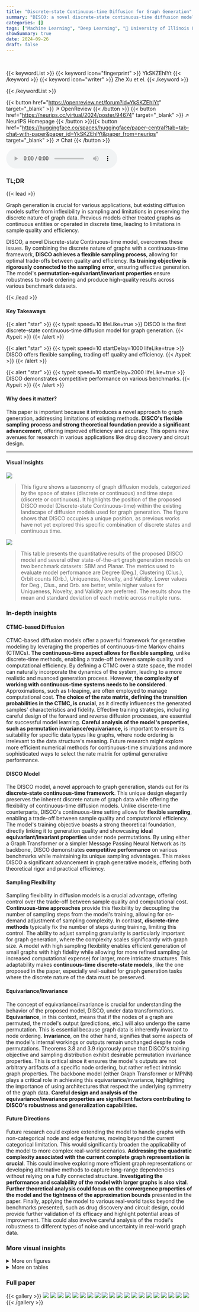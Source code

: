 ```yaml
---
title: "Discrete-state Continuous-time Diffusion for Graph Generation"
summary: "DISCO: a novel discrete-state continuous-time diffusion model for flexible and efficient graph generation, outperforming state-of-the-art methods."
categories: []
tags: ["Machine Learning", "Deep Learning", "🏢 University of Illinois Urbana-Champaign",]
showSummary: true
date: 2024-09-26
draft: false
---
```


<br>

{{< keywordList >}}
{{< keyword icon="fingerprint" >}} YkSKZEhIYt {{< /keyword >}}
{{< keyword icon="writer" >}} Zhe Xu et el. {{< /keyword >}}
 
{{< /keywordList >}}

{{< button href="https://openreview.net/forum?id=YkSKZEhIYt" target="_blank" >}}
↗ OpenReview
{{< /button >}}
{{< button href="https://neurips.cc/virtual/2024/poster/94674" target="_blank" >}}
↗ NeurIPS Homepage
{{< /button >}}{{< button href="https://huggingface.co/spaces/huggingface/paper-central?tab=tab-chat-with-paper&paper_id=YkSKZEhIYt&paper_from=neurips" target="_blank" >}}
↗ Chat
{{< /button >}}



<audio controls>
    <source src="https://ai-paper-reviewer.com/YkSKZEhIYt/podcast.wav" type="audio/wav">
    Your browser does not support the audio element.
</audio>


### TL;DR


{{< lead >}}

Graph generation is crucial for various applications, but existing diffusion models suffer from inflexibility in sampling and limitations in preserving the discrete nature of graph data.  Previous models either treated graphs as continuous entities or operated in discrete time, leading to limitations in sample quality and efficiency. 



DISCO, a novel Discrete-state Continuous-time model, overcomes these issues. By combining the discrete nature of graphs with a continuous-time framework, **DISCO achieves a flexible sampling process**, allowing for optimal trade-offs between quality and efficiency.  **Its training objective is rigorously connected to the sampling error**, ensuring effective generation.  The model's **permutation-equivariant/invariant properties** ensure robustness to node ordering and produce high-quality results across various benchmark datasets.

{{< /lead >}}


#### Key Takeaways

{{< alert "star" >}}
{{< typeit speed=10 lifeLike=true >}} DISCO is the first discrete-state continuous-time diffusion model for graph generation. {{< /typeit >}}
{{< /alert >}}

{{< alert "star" >}}
{{< typeit speed=10 startDelay=1000 lifeLike=true >}} DISCO offers flexible sampling, trading off quality and efficiency. {{< /typeit >}}
{{< /alert >}}

{{< alert "star" >}}
{{< typeit speed=10 startDelay=2000 lifeLike=true >}} DISCO demonstrates competitive performance on various benchmarks. {{< /typeit >}}
{{< /alert >}}

#### Why does it matter?
This paper is important because it introduces a novel approach to graph generation, addressing limitations of existing methods.  **DISCO's flexible sampling process and strong theoretical foundation provide a significant advancement**, offering improved efficiency and accuracy. This opens new avenues for research in various applications like drug discovery and circuit design.

------
#### Visual Insights



![](https://ai-paper-reviewer.com/YkSKZEhIYt/figures_0_1.jpg)

> This figure shows a taxonomy of graph diffusion models, categorized by the space of states (discrete or continuous) and time steps (discrete or continuous).  It highlights the position of the proposed DISCO model (Discrete-state Continuous-time) within the existing landscape of diffusion models used for graph generation.  The figure shows that DISCO occupies a unique position, as previous works have not yet explored this specific combination of discrete states and continuous time.





![](https://ai-paper-reviewer.com/YkSKZEhIYt/tables_3_1.jpg)

> This table presents the quantitative results of the proposed DISCO model and several other state-of-the-art graph generation models on two benchmark datasets: SBM and Planar.  The metrics used to evaluate model performance are Degree (Deg.), Clustering (Clus.), Orbit counts (Orb.), Uniqueness, Novelty, and Validity. Lower values for Deg., Clus., and Orb. are better, while higher values for Uniqueness, Novelty, and Validity are preferred.  The results show the mean and standard deviation of each metric across multiple runs.





### In-depth insights


#### CTMC-based Diffusion
CTMC-based diffusion models offer a powerful framework for generative modeling by leveraging the properties of continuous-time Markov chains (CTMCs).  **The continuous-time aspect allows for flexible sampling**, unlike discrete-time methods, enabling a trade-off between sample quality and computational efficiency.  By defining a CTMC over a state space, the model can naturally incorporate the dynamics of the system, leading to a more realistic and nuanced generation process.  However, **the complexity of working with continuous-time systems needs to be considered**.  Approximations, such as t-leaping, are often employed to manage computational cost.  **The choice of the rate matrix, defining the transition probabilities in the CTMC, is crucial**, as it directly influences the generated samples' characteristics and fidelity.  Effective training strategies, including careful design of the forward and reverse diffusion processes, are essential for successful model learning.  **Careful analysis of the model's properties, such as permutation invariance/equivariance,** is important to ensure its suitability for specific data types like graphs, where node ordering is irrelevant to the data structure's meaning.  Future research might explore more efficient numerical methods for continuous-time simulations and more sophisticated ways to select the rate matrix for optimal generative performance.

#### DISCO Model
The DISCO model, a novel approach to graph generation, stands out for its **discrete-state continuous-time framework**. This unique design elegantly preserves the inherent discrete nature of graph data while offering the flexibility of continuous-time diffusion models.  Unlike discrete-time counterparts, DISCO's continuous-time setting allows for **flexible sampling**, enabling a trade-off between sample quality and computational efficiency.  The model's training objective boasts a strong theoretical foundation, directly linking it to generation quality and showcasing **ideal equivariant/invariant properties** under node permutations.  By using either a Graph Transformer or a simpler Message Passing Neural Network as its backbone, DISCO demonstrates **competitive performance** on various benchmarks while maintaining its unique sampling advantages. This makes DISCO a significant advancement in graph generative models, offering both theoretical rigor and practical efficiency.

#### Sampling Flexibility
Sampling flexibility in diffusion models is a crucial advantage, offering control over the trade-off between sample quality and computational cost.  **Continuous-time approaches** provide this flexibility by decoupling the number of sampling steps from the model's training, allowing for on-demand adjustment of sampling complexity.  In contrast, **discrete-time methods** typically fix the number of steps during training, limiting this control. The ability to adjust sampling granularity is particularly important for graph generation, where the complexity scales significantly with graph size. A model with high sampling flexibility enables efficient generation of small graphs with high fidelity while allowing for more refined sampling (at increased computational expense) for larger, more intricate structures.  This adaptability makes **continuous-time discrete-state models**, like the one proposed in the paper, especially well-suited for graph generation tasks where the discrete nature of the data must be preserved.

#### Equivariance/Invariance
The concept of equivariance/invariance is crucial for understanding the behavior of the proposed model, DISCO, under data transformations.  **Equivariance**, in this context, means that if the nodes of a graph are permuted, the model's output (predictions, etc.) will also undergo the same permutation.  This is essential because graph data is inherently invariant to node ordering.  **Invariance**, on the other hand, signifies that some aspects of the model's internal workings or outputs remain unchanged despite node permutations.  Theorems 3.8 and 3.9 rigorously prove that DISCO's training objective and sampling distribution exhibit desirable permutation invariance properties.  This is critical since it ensures the model's outputs are not arbitrary artifacts of a specific node ordering, but rather reflect intrinsic graph properties.  The backbone model (either Graph Transformer or MPNN) plays a critical role in achieving this equivariance/invariance, highlighting the importance of using architectures that respect the underlying symmetry of the graph data.  **Careful design and analysis of the equivariance/invariance properties are significant factors contributing to DISCO's robustness and generalization capabilities.**

#### Future Directions
Future research could explore extending the model to handle graphs with non-categorical node and edge features, moving beyond the current categorical limitation.  This would significantly broaden the applicability of the model to more complex real-world scenarios.  **Addressing the quadratic complexity associated with the current complete graph representation is crucial**.  This could involve exploring more efficient graph representations or developing alternative methods to capture long-range dependencies without relying on a fully connected structure.  **Investigating the performance and scalability of the model with larger graphs is also vital**.  **Further theoretical analysis could focus on the convergence properties of the model and the tightness of the approximation bounds** presented in the paper.  Finally, applying the model to various real-world tasks beyond the benchmarks presented, such as drug discovery and circuit design, could provide further validation of its efficacy and highlight potential areas of improvement. This could also involve careful analysis of the model's robustness to different types of noise and uncertainty in real-world graph data.


### More visual insights

<details>
<summary>More on figures
</summary>


![](https://ai-paper-reviewer.com/YkSKZEhIYt/figures_2_1.jpg)

> This figure illustrates the forward and reverse diffusion processes in the DISCO model.  The forward diffusion process starts at time t=0 with a graph, and it is gradually corrupted (edges and nodes become grayer) until it reaches a noisy state at time t=T.  The reverse process then takes this noisy graph at time t=T and iteratively refines it (edges and nodes become less gray) to reconstruct a clean graph that resembles the original graph.


![](https://ai-paper-reviewer.com/YkSKZEhIYt/figures_28_1.jpg)

> This figure presents a taxonomy of graph diffusion models, categorizing them based on whether they use discrete or continuous state and time spaces.  It visually represents the different approaches to graph generation using diffusion models and shows the position of the proposed model, DISCO, within this landscape. DISCO is highlighted as a discrete-state, continuous-time model, differentiating it from other existing models.


![](https://ai-paper-reviewer.com/YkSKZEhIYt/figures_29_1.jpg)

> This figure presents a taxonomy of graph diffusion models, categorizing them based on the space of states (discrete or continuous) and time steps (discrete or continuous). It visually represents the different models discussed in the paper and highlights the proposed model, DISCO, as a discrete-state continuous-time diffusion model.


![](https://ai-paper-reviewer.com/YkSKZEhIYt/figures_30_1.jpg)

> This figure presents a taxonomy of graph diffusion models, categorized by the space of states (discrete or continuous) and time (discrete or continuous).  It visually represents the different approaches used in graph generation, highlighting the position of the proposed DISCO model within the landscape of existing methods.


</details>




<details>
<summary>More on tables
</summary>


![](https://ai-paper-reviewer.com/YkSKZEhIYt/tables_7_1.jpg)
> This table presents the performance comparison of various graph generation models on two benchmark datasets: SBM and Planar.  For each model and dataset, the table shows the mean and standard deviation of several metrics: Deg. (degree distribution relative squared MMD), Clus. (clustering coefficient distribution relative squared MMD), Orb. (orbit counts distribution relative squared MMD), Unique (percentage of unique graphs generated), Novel (percentage of novel graphs generated), and Valid (percentage of valid graphs generated). Lower values for Deg., Clus., and Orb. are better, while higher values for Unique, Novel, and Valid are preferred.  The results show that DISCO-MPNN and DISCO-GT generally outperform the other models, especially in terms of generating unique and valid graphs. 

![](https://ai-paper-reviewer.com/YkSKZEhIYt/tables_7_2.jpg)
> This table presents the performance of various graph generative models on the QM9 dataset.  The models are evaluated based on three key metrics: Validity (V.), Uniqueness (U.), and Novelty (N.).  Validity refers to the percentage of generated molecules that are chemically valid. Uniqueness indicates the proportion of unique molecules generated. Novelty represents the fraction of generated molecules that are novel compared to the training data.  The table shows the mean and standard deviation of these metrics for each model.

![](https://ai-paper-reviewer.com/YkSKZEhIYt/tables_8_1.jpg)
> This table presents the performance comparison of different molecular graph generative models on the MOSES dataset.  The metrics used to evaluate the models include: Validity (percentage of generated molecules with valid SMILES strings), Uniqueness (percentage of unique molecules), Novelty (percentage of molecules not present in the training set), Filters (number of filters used in the model), FCD (Fréchet ChemNet Distance), SNN (similarity to nearest neighbor), and Scaf (scaffold similarity).  Note that VAE, JT-VAE, and GraphINVENT employ hard-coded rules to guarantee high validity, indicating that their performance in this metric might not be directly comparable to the other models that do not use such rules.

![](https://ai-paper-reviewer.com/YkSKZEhIYt/tables_8_2.jpg)
> This table presents the performance of various graph generation models on the GuacaMol dataset.  It compares the performance of models specifically designed for molecular datasets (LSTM, NAGVAE, MCTS) against general-purpose graph generation models (ConGress, DiGress, DISCO). The metrics used to evaluate the models are Validity, Uniqueness, Novelty, KL Divergence, and FCD.

![](https://ai-paper-reviewer.com/YkSKZEhIYt/tables_8_3.jpg)
> This table compares the computational efficiency of the Graph Transformer (GT) and Message Passing Neural Network (MPNN) architectures used in the DISCO model.  It shows the number of parameters, forward pass time, and backpropagation time for each architecture. This is important for understanding the trade-offs between model complexity and computational cost.

![](https://ai-paper-reviewer.com/YkSKZEhIYt/tables_9_1.jpg)
> This ablation study investigates the impact of different reference distributions (marginal vs. uniform) and varying numbers of sampling steps (1 to 500) on the performance of the DISCO-GT model. The results are presented in terms of Validity, Uniqueness, and Novelty metrics, offering insights into the model's robustness and sensitivity to these hyperparameters.

![](https://ai-paper-reviewer.com/YkSKZEhIYt/tables_26_1.jpg)
> This table presents the statistics of six graph datasets used in the paper's experiments. For each dataset, it lists the number of graphs, the split into training, validation, and testing sets, the number of edge types (a), the number of node types (b), the average number of edges (Avg. |E|), the maximum number of edges (Max |E|), the average number of nodes (Avg. |F|), and the maximum number of nodes (Max |F|).  The datasets include both plain graph datasets (SBM, Planar, Community) and molecular graph datasets (QM9, MOSES, GuacaMol).  This information is crucial for understanding the scale and characteristics of the data used in evaluating the proposed model.

![](https://ai-paper-reviewer.com/YkSKZEhIYt/tables_27_1.jpg)
> This table presents the performance of various graph generation models on the Community dataset.  The models are evaluated using three metrics: Deg. (degree distribution), Clus. (clustering coefficient distribution), and Orb. (orbit counts distribution). Lower values indicate better performance for these metrics.  The table includes results for several state-of-the-art models (GraphRNN, GRAN, EDP-GNN, etc.) and the proposed DISCO model with both MPNN and GT backbones.  The table allows for comparison of the proposed method against existing approaches on a standard benchmark dataset.

![](https://ai-paper-reviewer.com/YkSKZEhIYt/tables_28_1.jpg)
> This ablation study investigates the effect of different reference distributions (marginal vs. uniform) and varying numbers of sampling steps on the performance of the DISCO model with an MPNN backbone.  The results are evaluated using the metrics Valid, Unique, and Novel, showing the impact of these hyperparameters on model performance.

</details>




### Full paper

{{< gallery >}}
<img src="https://ai-paper-reviewer.com/YkSKZEhIYt/1.png" class="grid-w50 md:grid-w33 xl:grid-w25" />
<img src="https://ai-paper-reviewer.com/YkSKZEhIYt/2.png" class="grid-w50 md:grid-w33 xl:grid-w25" />
<img src="https://ai-paper-reviewer.com/YkSKZEhIYt/3.png" class="grid-w50 md:grid-w33 xl:grid-w25" />
<img src="https://ai-paper-reviewer.com/YkSKZEhIYt/4.png" class="grid-w50 md:grid-w33 xl:grid-w25" />
<img src="https://ai-paper-reviewer.com/YkSKZEhIYt/5.png" class="grid-w50 md:grid-w33 xl:grid-w25" />
<img src="https://ai-paper-reviewer.com/YkSKZEhIYt/6.png" class="grid-w50 md:grid-w33 xl:grid-w25" />
<img src="https://ai-paper-reviewer.com/YkSKZEhIYt/7.png" class="grid-w50 md:grid-w33 xl:grid-w25" />
<img src="https://ai-paper-reviewer.com/YkSKZEhIYt/8.png" class="grid-w50 md:grid-w33 xl:grid-w25" />
<img src="https://ai-paper-reviewer.com/YkSKZEhIYt/9.png" class="grid-w50 md:grid-w33 xl:grid-w25" />
<img src="https://ai-paper-reviewer.com/YkSKZEhIYt/10.png" class="grid-w50 md:grid-w33 xl:grid-w25" />
<img src="https://ai-paper-reviewer.com/YkSKZEhIYt/11.png" class="grid-w50 md:grid-w33 xl:grid-w25" />
<img src="https://ai-paper-reviewer.com/YkSKZEhIYt/12.png" class="grid-w50 md:grid-w33 xl:grid-w25" />
<img src="https://ai-paper-reviewer.com/YkSKZEhIYt/13.png" class="grid-w50 md:grid-w33 xl:grid-w25" />
<img src="https://ai-paper-reviewer.com/YkSKZEhIYt/14.png" class="grid-w50 md:grid-w33 xl:grid-w25" />
<img src="https://ai-paper-reviewer.com/YkSKZEhIYt/15.png" class="grid-w50 md:grid-w33 xl:grid-w25" />
<img src="https://ai-paper-reviewer.com/YkSKZEhIYt/16.png" class="grid-w50 md:grid-w33 xl:grid-w25" />
<img src="https://ai-paper-reviewer.com/YkSKZEhIYt/17.png" class="grid-w50 md:grid-w33 xl:grid-w25" />
<img src="https://ai-paper-reviewer.com/YkSKZEhIYt/18.png" class="grid-w50 md:grid-w33 xl:grid-w25" />
<img src="https://ai-paper-reviewer.com/YkSKZEhIYt/19.png" class="grid-w50 md:grid-w33 xl:grid-w25" />
<img src="https://ai-paper-reviewer.com/YkSKZEhIYt/20.png" class="grid-w50 md:grid-w33 xl:grid-w25" />
{{< /gallery >}}